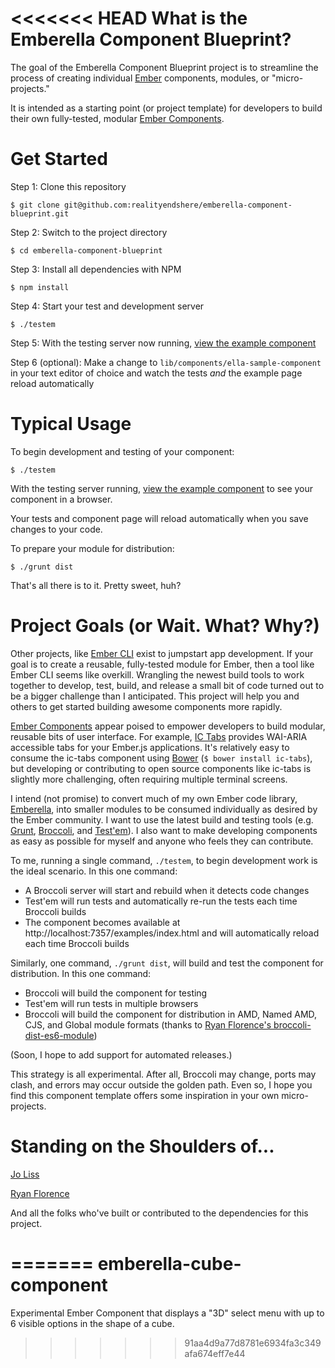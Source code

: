<<<<<<< HEAD
What is the Emberella Component Blueprint?
==========================================

The goal of the Emberella Component Blueprint project is to streamline the
process of creating individual [Ember][ember] components, modules, or "micro-projects."

It is intended as a starting point (or project template) for developers to build
their own fully-tested, modular [Ember Components][ember-components].

Get Started
==========================================

Step 1: Clone this repository

```
$ git clone git@github.com:realityendshere/emberella-component-blueprint.git
```

Step 2: Switch to the project directory

```
$ cd emberella-component-blueprint
```

Step 3: Install all dependencies with NPM

```
$ npm install
```

Step 4: Start your test and development server

```
$ ./testem
```

Step 5: With the testing server now running, [view the example component][example]

Step 6 (optional): Make a change to `lib/components/ella-sample-component` in
your text editor of choice and watch the tests *and* the example page reload
automatically

Typical Usage
==========================================

To begin development and testing of your component:

```
$ ./testem
```

With the testing server running, [view the example component][example] to see
your component in a browser.

Your tests and component page will reload automatically when you save changes
to your code.

To prepare your module for distribution:

```
$ ./grunt dist
```

That's all there is to it. Pretty sweet, huh?

Project Goals (or Wait. What? Why?)
==========================================

Other projects, like [Ember CLI][ember-cli] exist to jumpstart app development.
If your goal is to create a reusable, fully-tested module for Ember, then a tool
like Ember CLI seems like overkill. Wrangling the newest build tools to work
together to develop, test, build, and release a small bit of code turned out to
be a bigger challenge than I anticipated. This project will help you and others
to get started building awesome components more rapidly.

[Ember Components][ember-components] appear poised to empower developers to
build modular, reusable bits of user interface. For example, [IC Tabs][ic-tabs]
provides WAI-ARIA accessible tabs for your Ember.js applications. It's
relatively easy to consume the ic-tabs component using [Bower][bower]
(`$ bower install ic-tabs`), but developing or contributing to open source
components like ic-tabs is slightly more challenging, often requiring multiple
terminal screens.

I intend (not promise) to convert much of my own Ember code library,
[Emberella][emberella], into smaller modules to be consumed individually as
desired by the Ember community. I want to use the latest build and testing tools
(e.g. [Grunt][grunt], [Broccoli][broccoli], and [Test'em][testem]). I also want
to make developing components as easy as possible for myself and anyone who
feels they can contribute.

To me, running a single command, `./testem`, to begin development work is the
ideal scenario. In this one command:

* A Broccoli server will start and rebuild when it detects code changes
* Test'em will run tests and automatically re-run the tests each time Broccoli builds
* The component becomes available at http://localhost:7357/examples/index.html and will automatically reload each time Broccoli builds

Similarly, one command, `./grunt dist`, will build and test the component for
distribution. In this one command:

* Broccoli will build the component for testing
* Test'em will run tests in multiple browsers
* Broccoli will build the component for distribution in AMD, Named AMD, CJS, and Global module formats (thanks to [Ryan Florence's broccoli-dist-es6-module][es6-dist])

(Soon, I hope to add support for automated releases.)

This strategy is all experimental. After all, Broccoli may change, ports may
clash, and errors may occur outside the golden path. Even so, I hope you find
this component template offers some inspiration in your own micro-projects.

Standing on the Shoulders of...
==========================================

[Jo Liss][joliss]

[Ryan Florence][rpflorence]

And all the folks who've built or contributed to the dependencies for this project.

[emberella]: https://github.com/realityendshere/emberella "Emberella"
[ember]: http://emberjs.com "Ember.js"
[ember-components]: http://emberjs.com/guides/components/ "Ember Component Guide"
[broccoli]: https://github.com/joliss/broccoli "Broccoli"
[testem]: https://github.com/airportyh/testem "Test'em 'Scripts!"
[grunt]: http://gruntjs.com "Grunt"
[bower]: http://bower.io "Bower"
[ember-cli]: http://iamstef.net/ember-cli/ "Ember CLI"
[ic-tabs]: https://github.com/instructure/ic-tabs "IC Tabs"
[npm]: https://www.npmjs.org "NPM"
[example]: http://localhost:7357/examples/index.html "Example Component"
[es6-dist]: https://github.com/rpflorence/broccoli-dist-es6-module "broccoli-dist-es6-module"
[joliss]: https://github.com/joliss "Jo Liss on GitHub"
[rpflorence]: https://github.com/rpflorence "Ryan Florence on GitHub"
=======
emberella-cube-component
========================

Experimental Ember Component that displays a "3D" select menu with up to 6 visible options in the shape of a cube.
>>>>>>> 91aa4d9a77d8781e6934fa3c349afa674eff7e44

